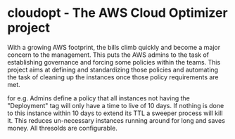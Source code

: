 # cloudopt - The AWS Cloud Optimizer project

With a growing AWS footprint, the bills climb quickly and become a major concern to the management. This puts the AWS admins to the task of establishing governance and forcing some 
policies within the teams. This project aims at defining and standardizing those policies and automating the task of cleaning up the instances once those policy requirements are met. 

for e.g. Admins define a policy that all instances not having the "Deployment" tag will only have a time to live of 10 days. If nothing is done to this instance within 10 days to extend its TTL 
a sweeper process will kill it. This reduces un-necessary instances running around for long and saves money. All thresolds are configurable.
